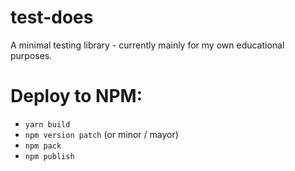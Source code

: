 # test-does

A minimal testing library - currently mainly for my own educational purposes.


# Deploy to NPM:

- `yarn build`
- `npm version patch` (or minor / mayor)
- `npm pack`
- `npm publish`
